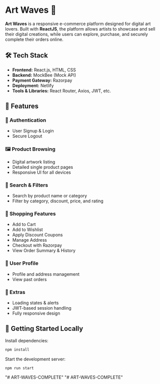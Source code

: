 # Art Waves 🎨

**Art Waves** is a responsive e-commerce platform designed for digital art lovers. Built with **ReactJS**, the platform allows artists to showcase and sell their digital creations, while users can explore, purchase, and securely complete their orders online.

## 🛠 Tech Stack

* **Frontend:** React.js, HTML, CSS
* **Backend:** MockBee (Mock API)
* **Payment Gateway:** Razorpay
* **Deployment:** Netlify
* **Tools & Libraries:** React Router, Axios, JWT, etc.

## 🚀 Features

### 🔐 Authentication

* User Signup & Login
* Secure Logout

### 🖼 Product Browsing

* Digital artwork listing
* Detailed single product pages
* Responsive UI for all devices

### 🔎 Search & Filters

* Search by product name or category
* Filter by category, discount, price, and rating

### 🛒 Shopping Features

* Add to Cart
* Add to Wishlist
* Apply Discount Coupons
* Manage Address
* Checkout with Razorpay
* View Order Summary & History

### 👤 User Profile

* Profile and address management
* View past orders

### 🧩 Extras

* Loading states & alerts
* JWT-based session handling
* Fully responsive design

## 🚀 Getting Started Locally

Install dependencies:

```bash
npm install
```

Start the development server:

```bash
npm run start
```



"# ART-WAVES-COMPLETE" 
"# ART-WAVES-COMPLETE" 
